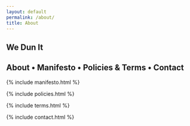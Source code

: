 ```yaml
---
layout: default
permalink: /about/
title: About
---
```


<div class="wrap {{ page.title }}">

  <section class="herounit">
    <div class="container">
      <h1 class="h1 herounit__headline">We Dun It</h1>
      <h1 class="herounit__subhead"><span class="slabtext">About &bull; Manifesto &bull; Policies &amp; Terms &bull; Contact</span></h1>
      <!-- <i class="fa fa-arrow-circle-down fa-3x"></i> -->
      </div> <!-- end div container -->
  </section> <!-- end section herounit -->

  {% include manifesto.html %}

  {% include policies.html %}

  {% include terms.html %}

  {% include contact.html %}

</div>
